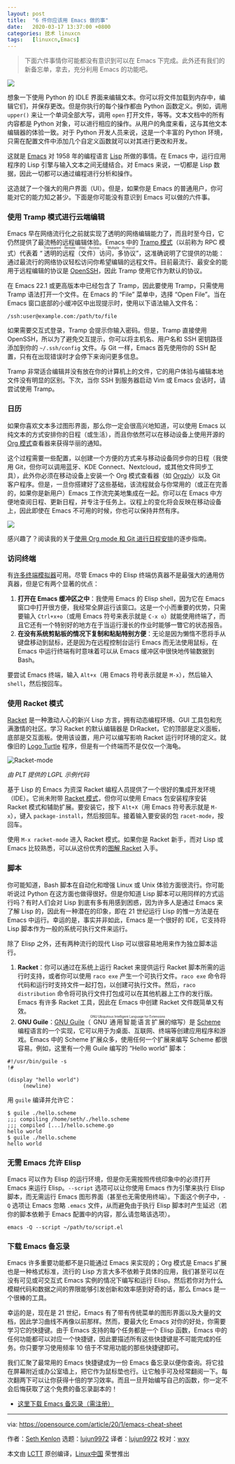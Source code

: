 ```yaml
---
layout: post
title:	"6 件你应该用 Emacs 做的事"
date:	2020-03-17 13:37:00 +0800 
categories:	技术 linuxcn 
tags:	[linuxcn,Emacs]
---
```




> 
> 下面六件事情你可能都没有意识到可以在 Emacs 下完成。此外还有我们的新备忘单，拿去，充分利用 Emacs 的功能吧。
> 
> 
> 


![](/Asserts/Images//attachment/album/202003/17/133738wjj66p2safcpc50z.jpg)


想象一下使用 Python 的 IDLE 界面来编辑文本。你可以将文件加载到内存中，编辑它们，并保存更改。但是你执行的每个操作都由 Python 函数定义。例如，调用 `upper()` 来让一个单词全部大写，调用 `open` 打开文件，等等。文本文档中的所有内容都是 Python 对象，可以进行相应的操作。从用户的角度来看，这与其他文本编辑器的体验一致。对于 Python 开发人员来说，这是一个丰富的 Python 环境，只需在配置文件中添加几个自定义函数就可以对其进行更改和开发。


这就是 [Emacs](https://www.gnu.org/software/emacs/) 对 1958 年的编程语言 [Lisp](https://en.wikipedia.org/wiki/Lisp_(programming_language)) 所做的事情。在 Emacs 中，运行应用程序的 Lisp 引擎与输入文本之间无缝结合。对 Emacs 来说，一切都是 Lisp 数据，因此一切都可以通过编程进行分析和操作。


这造就了一个强大的用户界面（UI）。但是，如果你是 Emacs 的普通用户，你可能对它的能力知之甚少。下面是你可能没有意识到 Emacs 可以做的六件事。


### 使用 Tramp 模式进行云端编辑


Emacs 早在网络流行化之前就实现了透明的网络编辑能力了，而且时至今日，它仍然提供了最流畅的远程编辑体验。Emacs 中的 [Tramp 模式](https://www.gnu.org/software/tramp/)（以前称为 RPC 模式）代表着 “<ruby> 透明的远程（文件）访问，多协议 <rt>  Transparent Remote (file) Access，Multiple Protocol </rt></ruby>”，这准确说明了它提供的功能：通过最流行的网络协议轻松访问你希望编辑的远程文件。目前最流行、最安全的能用于远程编辑的协议是 [OpenSSH](https://www.openssh.com/)，因此 Tramp 使用它作为默认的协议。


在 Emacs 22.1 或更高版本中已经包含了 Tramp，因此要使用 Tramp，只需使用 Tramp 语法打开一个文件。在 Emacs 的 “File” 菜单中，选择 “Open File”。当在 Emacs 窗口底部的小缓冲区中出现提示时，使用以下语法输入文件名：



```
/ssh:user@example.com:/path/to/file
```

如果需要交互式登录，Tramp 会提示你输入密码。但是，Tramp 直接使用 OpenSSH，所以为了避免交互提示，你可以将主机名、用户名和 SSH 密钥路径添加到你的 `~/.ssh/config` 文件。与 Git 一样，Emacs 首先使用你的 SSH 配置，只有在出现错误时才会停下来询问更多信息。


Tramp 非常适合编辑并没有放在你的计算机上的文件，它的用户体验与编辑本地文件没有明显的区别。下次，当你 SSH 到服务器启动 Vim 或 Emacs 会话时，请尝试使用 Tramp。


### 日历


如果你喜欢文本多过图形界面，那么你一定会很高兴地知道，可以使用 Emacs 以纯文本的方式安排你的日程（或生活），而且你依然可以在移动设备上使用开源的 [Org 模式](https://orgmode.org/)查看器来获得华丽的通知。


这个过程需要一些配置，以创建一个方便的方式来与移动设备同步你的日程（我使用 Git，但你可以调用蓝牙、KDE Connect、Nextcloud，或其他文件同步工具），此外你必须在移动设备上安装一个 Org 模式查看器（如 [Orgzly](https://f-droid.org/en/packages/com.orgzly/)）以及 Git 客户程序。但是，一旦你搭建好了这些基础，该流程就会与你常用的（或正在完善的，如果你是新用户）Emacs 工作流完美地集成在一起。你可以在 Emacs 中方便地查阅日程、更新日程，并专注于任务上。议程上的变化将会反映在移动设备上，因此即使在 Emacs 不可用的时候，你也可以保持井然有序。


![](/Asserts/Images//attachment/album/202003/17/133804qspp7mas7sdass55.jpg)


感兴趣了？阅读我的关于[使用 Org mode 和 Git 进行日程安排](/article-11320-1.html)的逐步指南。


### 访问终端


有[许多终端模拟器](/article-11814-1.html)可用。尽管 Emacs 中的 Elisp 终端仿真器不是最强大的通用仿真器，但是它有两个显著的优点：


1. **打开在 Emacs 缓冲区之中**：我使用 Emacs 的 Elisp shell，因为它在 Emacs 窗口中打开很方便，我经常全屏运行该窗口。这是一个小而重要的优势，只需要输入 `Ctrl+x+o`（或用 Emacs 符号来表示就是 `C-x o`）就能使用终端了，而且它还有一个特别好的地方在于当运行漫长的作业时能够一瞥它的状态报告。
2. **在没有系统剪贴板的情况下复制和粘贴特别方便**：无论是因为懒惰不愿将手从键盘移动到鼠标，还是因为在远程控制台运行 Emacs 而无法使用鼠标，在 Emacs 中运行终端有时意味着可以从 Emacs 缓冲区中很快地传输数据到 Bash。


要尝试 Emacs 终端，输入 `Alt+x`（用 Emacs 符号表示就是 `M-x`），然后输入 `shell`，然后按回车。


### 使用 Racket 模式


[Racket](http://racket-lang.org/) 是一种激动人心的新兴 Lisp 方言，拥有动态编程环境、GUI 工具包和充满激情的社区。学习 Racket 的默认编辑器是 DrRacket，它的顶部是定义面板，底部是交互面板。使用该设置，用户可以编写影响 Racket 运行时环境的定义。就像旧的 [Logo Turtle](https://en.wikipedia.org/wiki/Logo_(programming_language)#Turtle_and_graphics) 程序，但是有一个终端而不是仅仅一个海龟。


![Racket-mode](/Asserts/Images//attachment/album/202003/17/133807pa7ahhmuvrr2lmvv.jpg)


*由 PLT 提供的 LGPL 示例代码*


基于 Lisp 的 Emacs 为资深 Racket 编程人员提供了一个很好的集成开发环境（IDE）。它尚未附带 [Racket 模式](https://www.racket-mode.com/)，但你可以使用 Emacs 包安装程序安装 Racket 模式和辅助扩展。要安装它，按下 `Alt+X`（用 Emacs 符号表示就是 `M-x`），键入 `package-install`，然后按回车。接着输入要安装的包 `racet-mode`，按回车。


使用 `M-x racket-mode` 进入 Racket 模式。如果你是 Racket 新手，而对 Lisp 或 Emacs 比较熟悉，可以从这份优秀的[图解 Racket](https://docs.racket-lang.org/quick/index.html) 入手。


### 脚本


你可能知道，Bash 脚本在自动化和增强 Linux 或 Unix 体验方面很流行。你可能听说过 Python 在这方面也做得很好。但是你知道 Lisp 脚本可以用同样的方式运行吗？有时人们会对 Lisp 到底有多有用感到困惑，因为许多人是通过 Emacs 来了解 Lisp 的，因此有一种潜在的印象，即在 21 世纪运行 Lisp 的惟一方法是在 Emacs 中运行。幸运的是，事实并非如此，Emacs 是一个很好的 IDE，它支持将 Lisp 脚本作为一般的系统可执行文件来运行。


除了 Elisp 之外，还有两种流行的现代 Lisp 可以很容易地用来作为独立脚本运行。


1. **Racket**：你可以通过在系统上运行 Racket 来提供运行 Racket 脚本所需的运行时支持，或者你可以使用 `raco exe` 产生一个可执行文件。`raco exe` 命令将代码和运行时支持文件一起打包，以创建可执行文件。然后，`raco distribution` 命令将可执行文件打包成可以在其他机器上工作的发行版。Emacs 有许多 Racket 工具，因此在 Emacs 中创建 Racket 文件既简单又有效。
2. **GNU Guile**：[GNU Guile](https://www.gnu.org/software/guile/)（<ruby> GNU 通用智能语言扩展 <rt>  GNU Ubiquitous Intelligent Language for Extensions </rt></ruby> 的缩写）是 [Scheme](https://en.wikipedia.org/wiki/Scheme_(programming_language)) 编程语言的一个实现，它可以用于为桌面、互联网、终端等创建应用程序和游戏。Emacs 中的 Scheme 扩展众多，使用任何一个扩展来编写 Scheme 都很容易。例如，这里有一个用 Guile 编写的 “Hello world” 脚本：



```
#!/usr/bin/guile -s
!#

(display "hello world")
     (newline)
```

用 `guile` 编译并允许它：



```
$ guile ./hello.scheme
;;; compiling /home/seth/./hello.scheme
;;; compiled [...]/hello.scheme.go
hello world
$ guile ./hello.scheme
hello world
```

### 无需 Emacs 允许 Elisp


Emacs 可以作为 Elisp 的运行环境，但是你无需按照传统印象中的必须打开 Emacs 来运行 Elisp。`--script` 选项可以让你使用 Emacs 作为引擎来执行 Elisp 脚本，而无需运行 Emacs 图形界面（甚至也无需使用终端）。下面这个例子中，`-Q` 选项让 Emacs 忽略 `.emacs` 文件，从而避免由于执行 Elisp 脚本时产生延迟（若你的脚本依赖于 Emacs 配置中的内容，那么请忽略该选项）。



```
emacs -Q --script ~/path/to/script.el
```

### 下载 Emacs 备忘录


Emacs 许多重要功能都不是只能通过 Emacs 来实现的；Org 模式是 Emacs 扩展也是一种格式标准，流行的 Lisp 方言大多不依赖于具体的应用，我们甚至可以在没有可见或可交互式 Emacs 实例的情况下编写和运行 Elisp。然后若你对为什么模糊代码和数据之间的界限能够引发创新和效率感到好奇的话，那么 Emacs 是一个很棒的工具。


幸运的是，现在是 21 世纪，Emacs 有了带有传统菜单的图形界面以及大量的文档，因此学习曲线不再像以前那样。然而，要最大化 Emacs 对你的好处，你需要学习它的快捷键。由于 Emacs 支持的每个任务都是一个 Elisp 函数，Emacs 中的任何功能都可以对应一个快捷键，因此要描述所有这些快捷键是不可能完成的任务。你只要学习使用频率 10 倍于不常用功能的那些快捷键即可。


我们汇聚了最常用的 Emacs 快捷键成为一份 Emacs 备忘录以便你查询。将它挂在屏幕附近或办公室墙上，把它作为鼠标垫也行。让它触手可及经常翻阅一下。每次翻两下可以让你获得十倍的学习效率。而且一旦开始编写自己的函数，你一定不会后悔获取了这个免费的备忘录副本的！


* [这里下载 Emacs 备忘录（需注册）](https://opensource.com/downloads/emacs-cheat-sheet)




---


via: <https://opensource.com/article/20/1/emacs-cheat-sheet>


作者：[Seth Kenlon](https://opensource.com/users/seth) 选题：[lujun9972](https://github.com/lujun9972) 译者：[lujun9972](https://github.com/lujun9972) 校对：[wxy](https://github.com/wxy)


本文由 [LCTT](https://github.com/LCTT/TranslateProject) 原创编译，[Linux中国](https://linux.cn/) 荣誉推出
